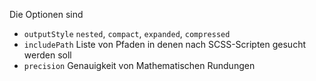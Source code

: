 Die Optionen sind
- `outputStyle` `nested`, `compact`, `expanded`, `compressed`
- `includePath` Liste von Pfaden in denen nach SCSS-Scripten gesucht werden soll
- `precision` Genauigkeit von Mathematischen Rundungen